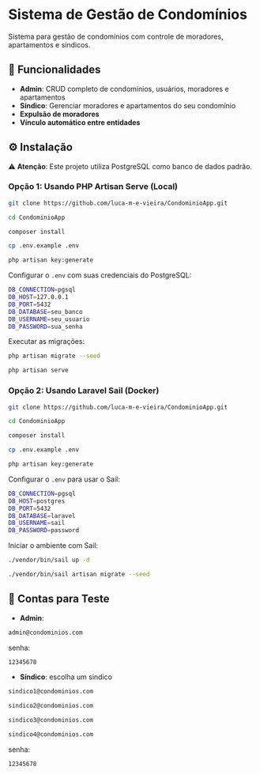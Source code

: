 # Sistema de Gestão de Condomínios

Sistema para gestão de condomínios com controle de moradores, apartamentos e síndicos.

## 🚀 Funcionalidades
- **Admin**: CRUD completo de condomínios, usuários, moradores e apartamentos
- **Síndico**: Gerenciar moradores e apartamentos do seu condomínio
- **Expulsão de moradores**
- **Vínculo automático entre entidades**

## ⚙️ Instalação

⚠️ **Atenção**: Este projeto utiliza PostgreSQL como banco de dados padrão.

### Opção 1: Usando PHP Artisan Serve (Local)
```bash
git clone https://github.com/luca-m-e-vieira/CondominioApp.git
```
```bash
cd CondominioApp
```
```bash
composer install
```
```bash
cp .env.example .env
```
```bash
php artisan key:generate
```

Configurar o `.env` com suas credenciais do PostgreSQL:
```bash
DB_CONNECTION=pgsql
DB_HOST=127.0.0.1
DB_PORT=5432
DB_DATABASE=seu_banco
DB_USERNAME=seu_usuario
DB_PASSWORD=sua_senha
```

Executar as migrações:
```bash
php artisan migrate --seed
```
```bash
php artisan serve
```
### Opção 2: Usando Laravel Sail (Docker)
```bash
git clone https://github.com/luca-m-e-vieira/CondominioApp.git
```
```bash
cd CondominioApp
```
```bash
composer install
```
```bash
cp .env.example .env
```
```bash
php artisan key:generate
```

Configurar o `.env` para usar o Sail:
```bash
DB_CONNECTION=pgsql
DB_HOST=postgres
DB_PORT=5432
DB_DATABASE=laravel
DB_USERNAME=sail
DB_PASSWORD=password
```

Iniciar o ambiente com Sail:
```bash
./vendor/bin/sail up -d
```
```bash
./vendor/bin/sail artisan migrate --seed
```

## 🧪 Contas para Teste
- **Admin**:
 ```bash
 admin@condominios.com
```
senha:
```bash
12345678
```
- **Síndico**:
escolha um sindico
```bash
sindico1@condominios.com
```
```bash
sindico2@condominios.com
```
```bash
sindico3@condominios.com
```
```bash
sindico4@condominios.com
```
senha:
```bash
12345678
```
